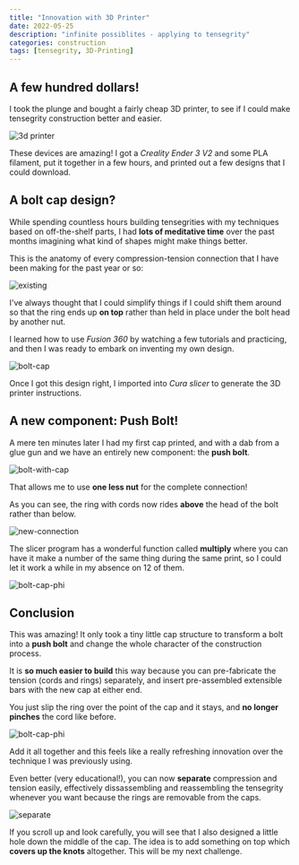 ```yaml
---
title: "Innovation with 3D Printer"
date: 2022-05-25
description: "infinite possiblites - applying to tensegrity"
categories: construction
tags: [tensegrity, 3D-Printing]
---
```


## A few hundred dollars!

I took the plunge and bought a fairly cheap 3D printer, to see if I could make tensegrity construction better and easier.

![3d printer](/images/2022-05/3d-printer.jpg)

These devices are amazing! I got a *Creality Ender 3 V2* and some PLA filament, put it together in a few hours, and printed out a few designs that I could download.

## A bolt cap design?

While spending countless hours building tensegrities with my techniques based on off-the-shelf parts, I had **lots of meditative time** over the past months imagining what kind of shapes might make things better.

This is the anatomy of every compression-tension connection that I have been making for the past year or so:

![existing](/images/2022-05/existing-connection.jpg)

I've always thought that I could simplify things if I could shift them around so that the ring ends up **on top** rather than held in place under the bolt head by another nut.

I learned how to use *Fusion 360* by watching a few tutorials and practicing, and then I was ready to embark on inventing my own design.

![bolt-cap](/images/2022-05/bolt-cap-design.jpg)

Once I got this design right, I imported into *Cura slicer* to generate the 3D printer instructions.

## A new component: Push Bolt!

A mere ten minutes later I had my first cap printed, and with a dab from a glue gun and we have an entirely new component: the **push bolt**.

![bolt-with-cap](/images/2022-05/bolt-with-cap.jpg)

That allows me to use **one less nut** for the complete connection!

As you can see, the ring with cords now rides **above** the head of the bolt rather than below.

![new-connection](/images/2022-05/new-connection.jpg)

The slicer program has a wonderful function called **multiply** where you can have it make a number of the same thing during the same print, so I could let it work a while in my absence on 12 of them.

![bolt-cap-phi](/images/2022-05/bolt-cap-applied.jpg)

## Conclusion

This was amazing! It only took a tiny little cap structure to transform a bolt into a **push bolt** and change the whole character of the construction process.

It is **so much easier to build** this way because you can pre-fabricate the tension (cords and rings) separately, and insert pre-assembled extensible bars with the new cap at either end. 

You just slip the ring over the point of the cap and it stays, and **no longer pinches** the cord like before.

![bolt-cap-phi](/images/2022-05/bolt-cap-phi.jpg)

Add it all together and this feels like a really refreshing innovation over the technique I was previously using.

Even better (very educational!), you can now **separate** compression and tension easily, effectively dissassembling and reassembling the tensegrity whenever you want because the rings are removable from the caps.

![separate](/images/2022-05/separate-tension-compression.jpg)

If you scroll up and look carefully, you will see that I also designed a little hole down the middle of the cap. The idea is to add something on top which **covers up the knots** altogether.  This will be my next challenge.

